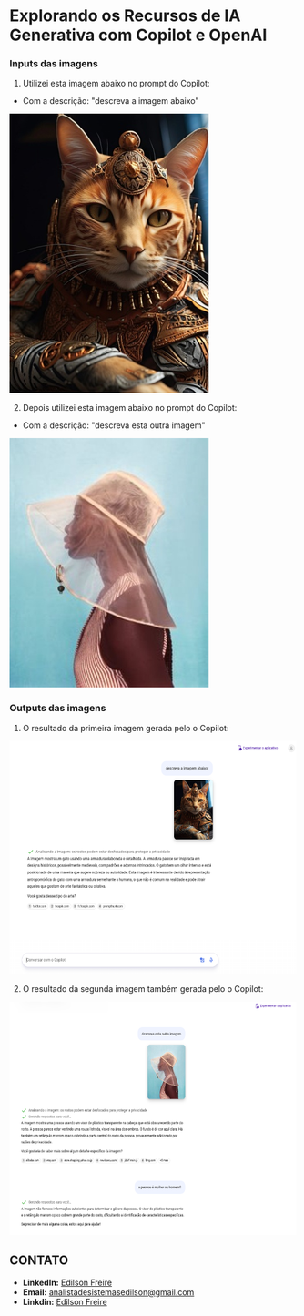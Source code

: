 # Explorando os Recursos de IA Generativa com Copilot e OpenAI

### Inputs das imagens

1. Utilizei esta imagem abaixo no prompt do Copilot:

- Com a descrição: "descreva a imagem abaixo"

![Imagem](inputs/gato.jpeg)

 

2. Depois utilizei esta imagem abaixo no prompt do Copilot:

- Com a descrição: "descreva esta outra imagem"

![Imagem](inputs/mulher.jpg)



### Outputs das imagens

1. O resultado da primeira imagem gerada pelo o Copilot: 

<img src="output/output_gato.png" width="640" height="410"/>

2. O resultado da segunda imagem também gerada pelo o Copilot: 

<img src="output/output_mulher.png" width="640" height="410"/>
 


## CONTATO

- **LinkedIn:** [Edilson Freire](https://www.linkedin.com/in/edilson-freire-37a06ab1/)
- **Email:** analistadesistemasedilson@gmail.com
- **Linkdin:** [Edilson Freire](https://www.linkedin.com/in/edilson-freire/)